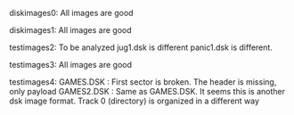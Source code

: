 diskimages0:
All images are good

diskimages1:
All images are good

testimages2:
To be analyzed
jug1.dsk is different
panic1.dsk is different.

testimages3:
All images are good

testimages4:
GAMES.DSK : First sector is broken. The header is missing, only payload
GAMES2.DSK : Same as GAMES.DSK. It seems this is another dsk image format.
Track 0 (directory) is organized in a different way
